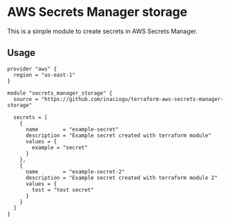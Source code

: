 # AWS Secrets Manager storage

This is a simple module to create secrets in AWS Secrets Manager.

## Usage

```hcl
provider "aws" {
  region = "us-east-1"
}

module "secrets_manager_storage" {
  source = "https://github.com/inaciogu/terraform-aws-secrets-manager-storage"

  secrets = [
    {
      name        = "example-secret"
      description = "Example secret created with terraform module"
      values = {
        example = "secret"
      }
    },
    {
      name        = "example-secret-2"
      description = "Example secret created with terraform module 2"
      values = {
        test = "test secret"
      }
    }
  ]
}
```